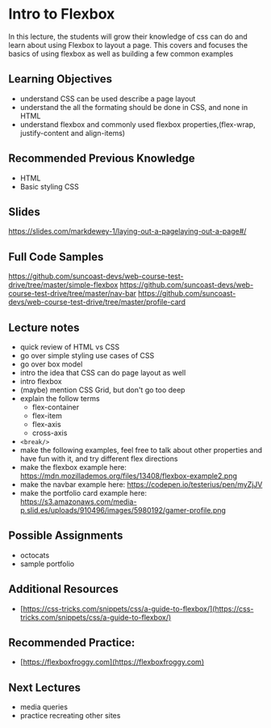 # Intro to Flexbox

In this lecture, the students will grow their knowledge of css can do and learn about using Flexbox to layout a page. This covers and focuses the basics of using flexbox as well as building a few common examples

## Learning Objectives

- understand CSS can be used describe a page layout
- understand the all the formating should be done in CSS, and none in HTML
- understand flexbox and commonly used flexbox properties,(flex-wrap, justify-content and align-items)

## Recommended Previous Knowledge

- HTML
- Basic styling CSS

## Slides

https://slides.com/markdewey-1/laying-out-a-pagelaying-out-a-page#/

## Full Code Samples

https://github.com/suncoast-devs/web-course-test-drive/tree/master/simple-flexbox
https://github.com/suncoast-devs/web-course-test-drive/tree/master/nav-bar
https://github.com/suncoast-devs/web-course-test-drive/tree/master/profile-card

## Lecture notes

- quick review of HTML vs CSS
- go over simple styling use cases of CSS
- go over box model
- intro the idea that CSS can do page layout as well
- intro flexbox
- (maybe) mention CSS Grid, but don't go too deep
- explain the follow terms
  - flex-container
  - flex-item
  - flex-axis
  - cross-axis
- `<break/>`
- make the following examples, feel free to talk about other properties and have fun with it, and try different flex directions
- make the flexbox example here: https://mdn.mozillademos.org/files/13408/flexbox-example2.png
- make the navbar example here: https://codepen.io/testerius/pen/myZjJV
- make the portfolio card example here: https://s3.amazonaws.com/media-p.slid.es/uploads/910496/images/5980192/gamer-profile.png

## Possible Assignments

- octocats
- sample portfolio

## Additional Resources

- [https://css-tricks.com/snippets/css/a-guide-to-flexbox/](https://css-tricks.com/snippets/css/a-guide-to-flexbox/)

## Recommended Practice:

- [https://flexboxfroggy.com](https://flexboxfroggy.com)

## Next Lectures

- media queries
- practice recreating other sites
